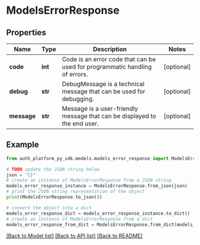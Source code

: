 # ModelsErrorResponse


## Properties

Name | Type | Description | Notes
------------ | ------------- | ------------- | -------------
**code** | **int** | Code is an error code that can be used for programmatic handling of errors. | [optional] 
**debug** | **str** | DebugMessage is a technical message that can be used for debugging. | [optional] 
**message** | **str** | Message is a user-friendly message that can be displayed to the end user. | [optional] 

## Example

```python
from auth_platform_py_sdk.models.models_error_response import ModelsErrorResponse

# TODO update the JSON string below
json = "{}"
# create an instance of ModelsErrorResponse from a JSON string
models_error_response_instance = ModelsErrorResponse.from_json(json)
# print the JSON string representation of the object
print(ModelsErrorResponse.to_json())

# convert the object into a dict
models_error_response_dict = models_error_response_instance.to_dict()
# create an instance of ModelsErrorResponse from a dict
models_error_response_from_dict = ModelsErrorResponse.from_dict(models_error_response_dict)
```
[[Back to Model list]](../README.md#documentation-for-models) [[Back to API list]](../README.md#documentation-for-api-endpoints) [[Back to README]](../README.md)


